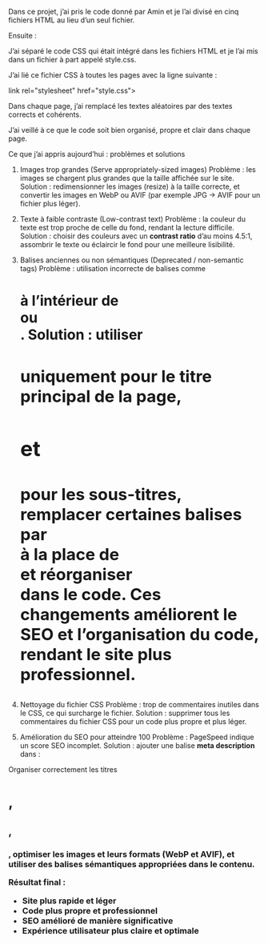 Dans ce projet, j’ai pris le code donné par Amin et je l’ai divisé en cinq fichiers HTML au lieu d’un seul fichier.

Ensuite :

J’ai séparé le code CSS qui était intégré dans les fichiers HTML et je l’ai mis dans un fichier à part appelé style.css.

J’ai lié ce fichier CSS à toutes les pages avec la ligne suivante :

link rel="stylesheet" href="style.css">

Dans chaque page, j’ai remplacé les textes aléatoires par des textes corrects et cohérents.

J’ai veillé à ce que le code soit bien organisé, propre et clair dans chaque page.

Ce que j’ai appris aujourd’hui : problèmes et solutions

1. Images trop grandes (Serve appropriately-sized images)
   Problème : les images se chargent plus grandes que la taille affichée sur le site.
   Solution : redimensionner les images (resize) à la taille correcte, et convertir les images en WebP ou AVIF (par exemple JPG → AVIF pour un fichier plus léger).

2. Texte à faible contraste (Low-contrast text)
   Problème : la couleur du texte est trop proche de celle du fond, rendant la lecture difficile.
   Solution : choisir des couleurs avec un **contrast ratio** d’au moins 4.5:1, assombrir le texte ou éclaircir le fond pour une meilleure lisibilité.

3. Balises anciennes ou non sémantiques (Deprecated / non-semantic tags)
   Problème : utilisation incorrecte de balises comme <h1> à l’intérieur de <section> ou <article>.
   Solution : utiliser <h1> uniquement pour le titre principal de la page, <h2> et <h3> pour les sous-titres, remplacer certaines balises par <div> à la place de <section> et réorganiser <article> dans le code. Ces changements améliorent le **SEO** et l’organisation du code, rendant le site plus professionnel.

4. Nettoyage du fichier CSS
   Problème : trop de commentaires inutiles dans le CSS, ce qui surcharge le fichier.
   Solution : supprimer tous les commentaires du fichier CSS pour un code plus propre et plus léger.

5. Amélioration du SEO pour atteindre 100
   Problème : PageSpeed indique un score SEO incomplet.
   Solution : ajouter une balise **meta description** dans <head> :


<meta name="description" content="Site proposant des cours pour améliorer la performance et le SEO.">


Organiser correctement les titres <h1>, <h2>, <h3>, optimiser les images et leurs formats (WebP et AVIF), et utiliser des balises sémantiques appropriées dans le contenu.

Résultat final :

* Site plus rapide et léger
* Code plus propre et professionnel
* SEO amélioré de manière significative
* Expérience utilisateur plus claire et optimale

